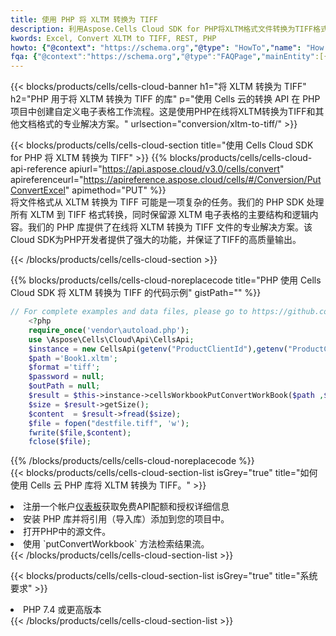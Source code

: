 ```yaml
---
title: 使用 PHP 将 XLTM 转换为 TIFF
description: 利用Aspose.Cells Cloud SDK for PHP将XLTM格式文件转换为TIFF格式文件。
kwords: Excel, Convert XLTM to TIFF, REST, PHP
howto: {"@context": "https://schema.org","@type": "HowTo","name": "How to convert XLTM to TIFF using the Cells Cloud PHP library.","description": "How to convert XLTM to TIFF using the Cells Cloud PHP library.","image": {"@type": "ImageObject"},"url": "/php/conversion/xltm-to-tiff/","step": [{ "@type": "HowToStep","name": "How to convert XLTM to TIFF using the Cells Cloud PHP library. step 1", "image": {"@type": "ImageObject",},"url": "/php/conversion/xltm-to-tiff/","text": "Register an account at <a href='https://dashboard.aspose.cloud/'>Dashboard</a> to get free API quota & authorization details",},{ "@type": "HowToStep","name": "How to convert XLTM to TIFF using the Cells Cloud PHP library. step 1", "image": {"@type": "ImageObject",},"url": "/php/conversion/xltm-to-tiff/","text": "Install PHP library and add the reference (import the library) to your project.",},{ "@type": "HowToStep","name": "How to convert XLTM to TIFF using the Cells Cloud PHP library. step 1", "image": {"@type": "ImageObject",},"url": "/php/conversion/xltm-to-tiff/","text": "Open the source file in PHP.",},{ "@type": "HowToStep","name": "How to convert XLTM to TIFF using the Cells Cloud PHP library. step 1", "image": {"@type": "ImageObject",},"url": "/php/conversion/xltm-to-tiff/","text": "Use the `putConvertWorkbook` method to retrieve the resulting stream.",}, ],"supply": {"@type": "HowToSupply","name": "document"},"tool": [{"@type": "HowToTool","name": "phpstorm, Visual Studio Code, Eclipse"},{"@type": "HowToTool","name": "Aspose Cells"}],"totalTime": "PT6M"}
fqa: {"@context":"https://schema.org","@type":"FAQPage","mainEntity":[{"@type":"Question","name":"Why convert file formats in C# using REST API?","acceptedAnswer":{"@type":"Answer","text":"Documents are encoded in many ways, and some files may be incompatible with the software you use. To open and read such files, just convert them to appropriate file formats.<br/><ol><li>Install .NET SDK and add the reference (import the library) to your project.</li><li>Open the source file in C# using REST API.</li><li>Call the PutConvertWorkbookRequest() method, passing an output filename with required extension.</li><li>Get the result of conversion as a separate file.</li></ol>"}},{"@type":"Question","name":"What file formats can I convert with your C# library?","acceptedAnswer":{"@type":"Answer","text":"We support a variety of file formats for conversion using .NET library, including XLSX, Excel, xls , PDF, CSV, HTML, Markdown, XML, PNG, JPG, TIFF, Json, TXT and many more."}},{"@type":"Question","name":"What is the maximum allowed file size for conversion using this .NET library?","acceptedAnswer":{"@type":"Answer","text":"There are no file size limits for format conversions using .NET library."}}]}
---
```

{{< blocks/products/cells/cells-cloud-banner h1="将 XLTM 转换为 TIFF" h2="PHP 用于将 XLTM 转换为 TIFF 的库" p="使用 Cells 云的转换 API 在 PHP 项目中创建自定义电子表格工作流程。这是使用PHP在线将XLTM转换为TIFF和其他文档格式的专业解决方案。" urlsection="conversion/xltm-to-tiff/" >}}

{{< blocks/products/cells/cells-cloud-section title="使用 Cells Cloud SDK for PHP 将 XLTM 转换为 TIFF" >}}
{{% blocks/products/cells/cells-cloud-api-reference apiurl="https://api.aspose.cloud/v3.0/cells/convert" apireferenceurl="https://apireference.aspose.cloud/cells/#/Conversion/PutConvertExcel" apimethod="PUT" %}}
<br/>
将文件格式从 XLTM 转换为 TIFF 可能是一项复杂的任务。我们的 PHP SDK 处理所有 XLTM 到 TIFF 格式转换，同时保留源 XLTM 电子表格的主要结构和逻辑内容。我们的 PHP 库提供了在线将 XLTM 转换为 TIFF 文件的专业解决方案。该Cloud SDK为PHP开发者提供了强大的功能，并保证了TIFF的高质量输出。

{{< /blocks/products/cells/cells-cloud-section >}}

{{% blocks/products/cells/cells-cloud-noreplacecode title="PHP 使用 Cells Cloud SDK 将 XLTM 转换为 TIFF 的代码示例" gistPath="" %}}
 
```php
// For complete examples and data files, please go to https://github.com/aspose-cells-cloud/aspose-cells-cloud-php/
    <?php
    require_once('vendor\autoload.php');
    use \Aspose\Cells\Cloud\Api\CellsApi;
    $instance = new CellsApi(getenv("ProductClientId"),getenv("ProductClientSecret"));
    $path ='Book1.xltm';    
    $format ='tiff';
    $password = null;
    $outPath = null;      
    $result = $this->instance->cellsWorkbookPutConvertWorkBook($path ,$format, $password,  $outPath);
    $size = $result->getSize();
    $content  = $result->fread($size);
    $file = fopen("destfile.tiff", 'w');
    fwrite($file,$content);
    fclose($file);
```
 
{{% /blocks/products/cells/cells-cloud-noreplacecode %}}
<br/>
{{< blocks/products/cells/cells-cloud-section-list isGrey="true" title="如何使用 Cells 云 PHP 库将 XLTM 转换为 TIFF。" >}}
<li>注册一个帐户<a href="https://dashboard.aspose.cloud/">仪表板</a>获取免费API配额和授权详细信息</li>
<li>安装 PHP 库并将引用（导入库）添加到您的项目中。</li>
<li>打开PHP中的源文件。</li>
<li>使用 `putConvertWorkbook` 方法检索结果流。</li>
{{< /blocks/products/cells/cells-cloud-section-list >}}

{{< blocks/products/cells/cells-cloud-section-list isGrey="true" title="系统要求" >}}
<li>PHP 7.4 或更高版本</li>
{{< /blocks/products/cells/cells-cloud-section-list >}}
